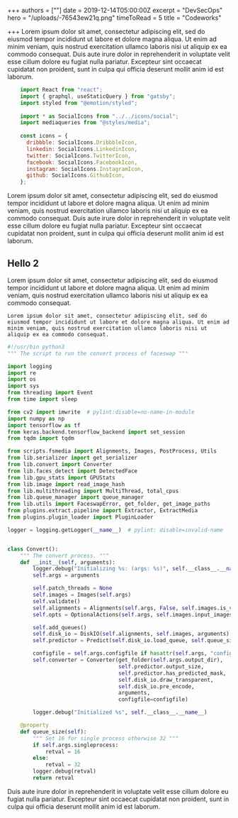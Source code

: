+++
authors = [""]
date = 2019-12-14T05:00:00Z
excerpt = "DevSecOps"
hero = "/uploads/-76543ew21q.png"
timeToRead = 5
title = "Codeworks"

+++
Lorem ipsum dolor sit amet, consectetur adipiscing elit, sed do eiusmod tempor incididunt ut labore et dolore magna aliqua. Ut enim ad minim veniam, quis nostrud exercitation ullamco laboris nisi ut aliquip ex ea commodo consequat. Duis aute irure dolor in reprehenderit in voluptate velit esse cillum dolore eu fugiat nulla pariatur. Excepteur sint occaecat cupidatat non proident, sunt in culpa qui officia deserunt mollit anim id est laborum.


```js
    import React from "react";
    import { graphql, useStaticQuery } from "gatsby";
    import styled from "@emotion/styled";
    
    import * as SocialIcons from "../../icons/social";
    import mediaqueries from "@styles/media";
    
    const icons = {
      dribbble: SocialIcons.DribbbleIcon,
      linkedin: SocialIcons.LinkedinIcon,
      twitter: SocialIcons.TwitterIcon,
      facebook: SocialIcons.FacebookIcon,
      instagram: SocialIcons.InstagramIcon,
      github: SocialIcons.GithubIcon,
    };
```

Lorem ipsum dolor sit amet, consectetur adipiscing elit, sed do eiusmod tempor incididunt ut labore et dolore magna aliqua. Ut enim ad minim veniam, quis nostrud exercitation ullamco laboris nisi ut aliquip ex ea commodo consequat. Duis aute irure dolor in reprehenderit in voluptate velit esse cillum dolore eu fugiat nulla pariatur. Excepteur sint occaecat cupidatat non proident, sunt in culpa qui officia deserunt mollit anim id est laborum.

## Hello 2

Lorem ipsum dolor sit amet, consectetur adipiscing elit, sed do eiusmod tempor incididunt ut labore et dolore magna aliqua. Ut enim ad minim veniam, quis nostrud exercitation ullamco laboris nisi ut aliquip ex ea commodo consequat.

	Lorem ipsum dolor sit amet, consectetur adipiscing elit, sed do eiusmod tempor incididunt ut labore et dolore magna aliqua. Ut enim ad minim veniam, quis nostrud exercitation ullamco laboris nisi ut aliquip ex ea commodo consequat.
    

```python
#!/usr/bin python3
""" The script to run the convert process of faceswap """

import logging
import re
import os
import sys
from threading import Event
from time import sleep

from cv2 import imwrite  # pylint:disable=no-name-in-module
import numpy as np
import tensorflow as tf
from keras.backend.tensorflow_backend import set_session
from tqdm import tqdm

from scripts.fsmedia import Alignments, Images, PostProcess, Utils
from lib.serializer import get_serializer
from lib.convert import Converter
from lib.faces_detect import DetectedFace
from lib.gpu_stats import GPUStats
from lib.image import read_image_hash
from lib.multithreading import MultiThread, total_cpus
from lib.queue_manager import queue_manager
from lib.utils import FaceswapError, get_folder, get_image_paths
from plugins.extract.pipeline import Extractor, ExtractMedia
from plugins.plugin_loader import PluginLoader

logger = logging.getLogger(__name__)  # pylint: disable=invalid-name


class Convert():
    """ The convert process. """
    def __init__(self, arguments):
        logger.debug("Initializing %s: (args: %s)", self.__class__.__name__, arguments)
        self.args = arguments

        self.patch_threads = None
        self.images = Images(self.args)
        self.validate()
        self.alignments = Alignments(self.args, False, self.images.is_video)
        self.opts = OptionalActions(self.args, self.images.input_images, self.alignments)

        self.add_queues()
        self.disk_io = DiskIO(self.alignments, self.images, arguments)
        self.predictor = Predict(self.disk_io.load_queue, self.queue_size, arguments)

        configfile = self.args.configfile if hasattr(self.args, "configfile") else None
        self.converter = Converter(get_folder(self.args.output_dir),
                                   self.predictor.output_size,
                                   self.predictor.has_predicted_mask,
                                   self.disk_io.draw_transparent,
                                   self.disk_io.pre_encode,
                                   arguments,
                                   configfile=configfile)

        logger.debug("Initialized %s", self.__class__.__name__)

    @property
    def queue_size(self):
        """ Set 16 for single process otherwise 32 """
        if self.args.singleprocess:
            retval = 16
        else:
            retval = 32
        logger.debug(retval)
        return retval
```

Duis aute irure dolor in reprehenderit in voluptate velit esse cillum dolore eu fugiat nulla pariatur. Excepteur sint occaecat cupidatat non proident, sunt in culpa qui officia deserunt mollit anim id est laborum.

